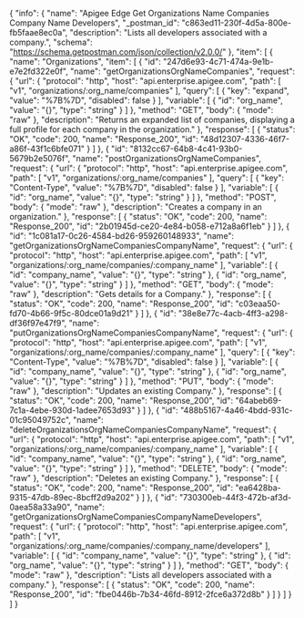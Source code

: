 {
  "info": {
    "name": "Apigee Edge Get Organizations Name Companies Company Name Developers",
    "_postman_id": "c863ed11-230f-4d5a-800e-fb5faae8ec0a",
    "description": "Lists all developers associated with a company.",
    "schema": "https://schema.getpostman.com/json/collection/v2.0.0/"
  },
  "item": [
    {
      "name": "Organizations",
      "item": [
        {
          "id": "247d6e93-4c71-474a-9e1b-e7e2fd322e0f",
          "name": "getOrganizationsOrgNameCompanies",
          "request": {
            "url": {
              "protocol": "http",
              "host": "api.enterprise.apigee.com",
              "path": [
                "v1",
                "organizations/:org_name/companies"
              ],
              "query": [
                {
                  "key": "expand",
                  "value": "%7B%7D",
                  "disabled": false
                }
              ],
              "variable": [
                {
                  "id": "org_name",
                  "value": "{}",
                  "type": "string"
                }
              ]
            },
            "method": "GET",
            "body": {
              "mode": "raw"
            },
            "description": "Returns an expanded list of companies, displaying a full profile for each company in the organization."
          },
          "response": [
            {
              "status": "OK",
              "code": 200,
              "name": "Response_200",
              "id": "48d12307-4336-46f7-a86f-43f1c6bfe071"
            }
          ]
        },
        {
          "id": "8132cc67-64b8-4c41-93b0-5679b2e5076f",
          "name": "postOrganizationsOrgNameCompanies",
          "request": {
            "url": {
              "protocol": "http",
              "host": "api.enterprise.apigee.com",
              "path": [
                "v1",
                "organizations/:org_name/companies"
              ],
              "query": [
                {
                  "key": "Content-Type",
                  "value": "%7B%7D",
                  "disabled": false
                }
              ],
              "variable": [
                {
                  "id": "org_name",
                  "value": "{}",
                  "type": "string"
                }
              ]
            },
            "method": "POST",
            "body": {
              "mode": "raw"
            },
            "description": "Creates a company in an organization."
          },
          "response": [
            {
              "status": "OK",
              "code": 200,
              "name": "Response_200",
              "id": "2b01945d-ce20-4e84-b058-e712a8a6f1eb"
            }
          ]
        },
        {
          "id": "1c081a17-0c26-4584-bd26-959260148933",
          "name": "getOrganizationsOrgNameCompaniesCompanyName",
          "request": {
            "url": {
              "protocol": "http",
              "host": "api.enterprise.apigee.com",
              "path": [
                "v1",
                "organizations/:org_name/companies/:company_name"
              ],
              "variable": [
                {
                  "id": "company_name",
                  "value": "{}",
                  "type": "string"
                },
                {
                  "id": "org_name",
                  "value": "{}",
                  "type": "string"
                }
              ]
            },
            "method": "GET",
            "body": {
              "mode": "raw"
            },
            "description": "Gets details for a Company."
          },
          "response": [
            {
              "status": "OK",
              "code": 200,
              "name": "Response_200",
              "id": "c03eaa50-fd70-4b66-9f5c-80dce01a9d21"
            }
          ]
        },
        {
          "id": "38e8e77c-4acb-4ff3-a298-df36f97e47f9",
          "name": "putOrganizationsOrgNameCompaniesCompanyName",
          "request": {
            "url": {
              "protocol": "http",
              "host": "api.enterprise.apigee.com",
              "path": [
                "v1",
                "organizations/:org_name/companies/:company_name"
              ],
              "query": [
                {
                  "key": "Content-Type",
                  "value": "%7B%7D",
                  "disabled": false
                }
              ],
              "variable": [
                {
                  "id": "company_name",
                  "value": "{}",
                  "type": "string"
                },
                {
                  "id": "org_name",
                  "value": "{}",
                  "type": "string"
                }
              ]
            },
            "method": "PUT",
            "body": {
              "mode": "raw"
            },
            "description": "Updates an existing Company."
          },
          "response": [
            {
              "status": "OK",
              "code": 200,
              "name": "Response_200",
              "id": "64abeb69-7c1a-4ebe-930d-1adee7653d93"
            }
          ]
        },
        {
          "id": "488b5167-4a46-4bdd-931c-01c95049752c",
          "name": "deleteOrganizationsOrgNameCompaniesCompanyName",
          "request": {
            "url": {
              "protocol": "http",
              "host": "api.enterprise.apigee.com",
              "path": [
                "v1",
                "organizations/:org_name/companies/:company_name"
              ],
              "variable": [
                {
                  "id": "company_name",
                  "value": "{}",
                  "type": "string"
                },
                {
                  "id": "org_name",
                  "value": "{}",
                  "type": "string"
                }
              ]
            },
            "method": "DELETE",
            "body": {
              "mode": "raw"
            },
            "description": "Deletes an existing Company."
          },
          "response": [
            {
              "status": "OK",
              "code": 200,
              "name": "Response_200",
              "id": "ea6428ba-9315-47db-89ec-8bcff2d9a202"
            }
          ]
        },
        {
          "id": "730300eb-44f3-472b-af3d-0aea58a33a90",
          "name": "getOrganizationsOrgNameCompaniesCompanyNameDevelopers",
          "request": {
            "url": {
              "protocol": "http",
              "host": "api.enterprise.apigee.com",
              "path": [
                "v1",
                "organizations/:org_name/companies/:company_name/developers"
              ],
              "variable": [
                {
                  "id": "company_name",
                  "value": "{}",
                  "type": "string"
                },
                {
                  "id": "org_name",
                  "value": "{}",
                  "type": "string"
                }
              ]
            },
            "method": "GET",
            "body": {
              "mode": "raw"
            },
            "description": "Lists all developers associated with a company."
          },
          "response": [
            {
              "status": "OK",
              "code": 200,
              "name": "Response_200",
              "id": "fbe0446b-7b34-46fd-8912-2fce6a372d8b"
            }
          ]
        }
      ]
    }
  ]
}